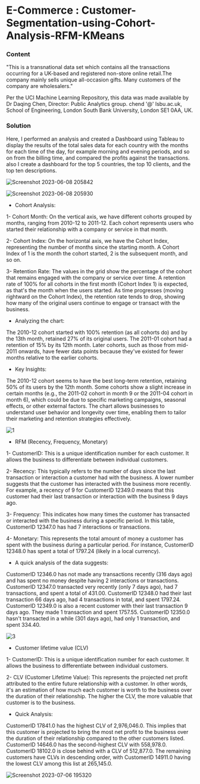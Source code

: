 # E-Commerce : Customer-Segmentation-using-Cohort-Analysis-RFM-KMeans

### Content
"This is a transnational data set which contains all the transactions occurring for a UK-based and registered non-store online retail.The company mainly sells unique all-occasion gifts. Many customers of the company are wholesalers."

Per the UCI Machine Learning Repository, this data was made available by Dr Daqing Chen, Director: Public Analytics group. chend '@' lsbu.ac.uk, School of Engineering, London South Bank University, London SE1 0AA, UK.

### Solution
Here, I performed an analysis and created a Dashboard using Tableau to display the results of the total sales data for each country with the months for each time of the day, for example morning and evening periods, and so on from the billing time, and compared the profits against the transactions. also I create a dashboard for the top 5 countries, the top 10 clients, and the top ten descriptions.

![Screenshot 2023-06-08 205842](https://github.com/Muhannad0101/Customer-Segmentation-using-Cohort-Analysis-RFM-KMeans/assets/102443619/19318e17-a3f8-42ee-9efb-d1accb83edd1)

![Screenshot 2023-06-08 205930](https://github.com/Muhannad0101/Customer-Segmentation-using-Cohort-Analysis-RFM-KMeans/assets/102443619/9ca02ad2-caa2-44d1-a15d-9b69d838b765)

- Cohort Analysis:

1- Cohort Month: On the vertical axis, we have different cohorts grouped by months, ranging from 2010-12 to 2011-12. Each cohort represents users who started their relationship with a company or service in that month.

2- Cohort Index: On the horizontal axis, we have the Cohort Index, representing the number of months since the starting month. A Cohort Index of 1 is the month the cohort started, 2 is the subsequent month, and so on.

3- Retention Rate: The values in the grid show the percentage of the cohort that remains engaged with the company or service over time. A retention rate of 100% for all cohorts in the first month (Cohort Index 1) is expected, as that's the month when the users started. As time progresses (moving rightward on the Cohort Index), the retention rate tends to drop, showing how many of the original users continue to engage or transact with the business.

- Analyzing the chart:

The 2010-12 cohort started with 100% retention (as all cohorts do) and by the 13th month, retained 27% of its original users.
The 2011-01 cohort had a retention of 15% by its 12th month.
Later cohorts, such as those from mid-2011 onwards, have fewer data points because they've existed for fewer months relative to the earlier cohorts.

- Key Insights:

The 2010-12 cohort seems to have the best long-term retention, retaining 50% of its users by the 12th month.
Some cohorts show a slight increase in certain months (e.g., the 2011-02 cohort in month 9 or the 2011-04 cohort in month 6), which could be due to specific marketing campaigns, seasonal effects, or other external factors.
The chart allows businesses to understand user behavior and longevity over time, enabling them to tailor their marketing and retention strategies effectively.

![1](https://github.com/Muhannad0101/Customer-Segmentation-using-Cohort-Analysis-RFM-KMeans/assets/102443619/6c6ffa4c-c67f-4830-bf16-6bad6e275fa4)


- RFM (Recency, Frequency, Monetary)

1- CustomerID: This is a unique identification number for each customer. It allows the business to differentiate between individual customers.

2- Recency: This typically refers to the number of days since the last transaction or interaction a customer had with the business. A lower number suggests that the customer has interacted with the business more recently. For example, a recency of 9 for CustomerID 12349.0 means that this customer had their last transaction or interaction with the business 9 days ago.

3- Frequency: This indicates how many times the customer has transacted or interacted with the business during a specific period. In this table, CustomerID 12347.0 has had 7 interactions or transactions.

4- Monetary: This represents the total amount of money a customer has spent with the business during a particular period. For instance, CustomerID 12348.0 has spent a total of 1797.24 (likely in a local currency).

- A quick analysis of the data suggests:

CustomerID 12346.0 has not made any transactions recently (316 days ago) and has spent no money despite having 2 interactions or transactions.
CustomerID 12347.0 transacted very recently (only 7 days ago), had 7 transactions, and spent a total of 431.00.
CustomerID 12348.0 had their last transaction 66 days ago, had 4 transactions in total, and spent 1797.24.
CustomerID 12349.0 is also a recent customer with their last transaction 9 days ago. They made 1 transaction and spent 1757.55.
CustomerID 12350.0 hasn't transacted in a while (301 days ago), had only 1 transaction, and spent 334.40.

![3](https://github.com/Muhannad0101/Customer-Segmentation-using-Cohort-Analysis-RFM-KMeans/assets/102443619/d59ca8ee-b5fb-4127-ad2a-0405967684ed)


- Customer lifetime value (CLV)

1- CustomerID: This is a unique identification number for each customer. It allows the business to differentiate between individual customers.

2- CLV (Customer Lifetime Value): This represents the projected net profit attributed to the entire future relationship with a customer. In other words, it's an estimation of how much each customer is worth to the business over the duration of their relationship. The higher the CLV, the more valuable that customer is to the business.

- Quick Analysis:

CustomerID 17841.0 has the highest CLV of 2,976,046.0. This implies that this customer is projected to bring the most net profit to the business over the duration of their relationship compared to the other customers listed.
CustomerID 14646.0 has the second-highest CLV with 558,978.0.
CustomerID 18102.0 is close behind with a CLV of 512,877.0.
The remaining customers have CLVs in descending order, with CustomerID 14911.0 having the lowest CLV among this list at 265,145.0.

![Screenshot 2023-07-06 195320](https://github.com/Muhannad0101/Customer-Segmentation-using-Cohort-Analysis-RFM-KMeans/assets/102443619/dd698805-7a56-49b5-9fe7-4f93cba4ee3e)
